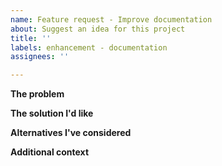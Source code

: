 ```yaml
---
name: Feature request - Improve documentation
about: Suggest an idea for this project
title: ''
labels: enhancement - documentation
assignees: ''

---
```


**The problem**

**The solution I'd like**

**Alternatives I've considered**

**Additional context**
<!--optional-->
